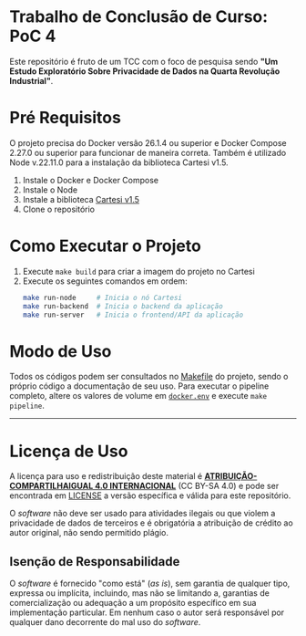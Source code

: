 # Trabalho de Conclusão de Curso: PoC 4

Este repositório é fruto de um TCC com o foco de pesquisa sendo **"Um Estudo Exploratório Sobre Privacidade de Dados na Quarta Revolução Industrial"**.

# Pré Requisitos

O projeto precisa do Docker versão 26.1.4 ou superior e Docker Compose 2.27.0 ou superior para funcionar de maneira correta. Também é utilizado Node v.22.11.0 para a instalação da biblioteca Cartesi v1.5.

1. Instale o Docker e Docker Compose
2. Instale o Node
3. Instale a biblioteca [Cartesi v1.5](https://docs.cartesi.io/cartesi-rollups/1.5/quickstart/)
4. Clone o repositório

# Como Executar o Projeto

1. Execute `make build` para criar a imagem do projeto no Cartesi
2. Execute os seguintes comandos em ordem:
    ```bash
    make run-node     # Inicia o nó Cartesi
    make run-backend  # Inicia o backend da aplicação
    make run-server   # Inicia o frontend/API da aplicação
    ```

# Modo de Uso

Todos os códigos podem ser consultados no [Makefile](https://github.com/Victor-Buendia/tcc_poc4/blob/main/Makefile) do projeto, sendo o próprio código a documentação de seu uso. Para executar o pipeline completo, altere os valores de volume em [`docker.env`](https://github.com/Victor-Buendia/tcc_poc4/blob/main/docker.env) e execute `make pipeline`.

---
# Licença de Uso

A licença para uso e redistribuição deste material é [**ATRIBUIÇÃO-COMPARTILHAIGUAL 4.0 INTERNACIONAL**](https://creativecommons.org/licenses/by-sa/4.0/deed.pt-br) (CC BY-SA 4.0) e pode ser encontrada em [LICENSE](https://github.com/Victor-Buendia/tcc_poc4?tab=MIT-1-ov-file) a versão específica e válida para este repositório.

O *software* não deve ser usado para atividades ilegais ou que violem a privacidade de dados de terceiros e é obrigatória a atribuição de crédito ao autor original, não sendo permitido plágio.

## Isenção de Responsabilidade

O *software* é fornecido "como está" (*as is*), sem garantia de qualquer tipo, expressa ou implícita, incluindo, mas não se limitando a, garantias de comercialização ou adequação a um propósito específico em sua implementação particular. Em nenhum caso o autor será responsável por qualquer dano decorrente do mal uso do *software*.